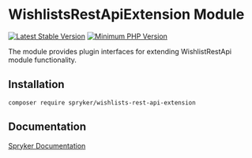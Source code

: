 # WishlistsRestApiExtension Module
[![Latest Stable Version](https://poser.pugx.org/spryker/wishlists-rest-api-extension/v/stable.svg)](https://packagist.org/packages/spryker/wishlists-rest-api-extension)
[![Minimum PHP Version](https://img.shields.io/badge/php-%3E%3D%208.0-8892BF.svg)](https://php.net/)

The module provides plugin interfaces for extending WishlistRestApi module functionality.

## Installation

```
composer require spryker/wishlists-rest-api-extension
```

## Documentation

[Spryker Documentation](https://docs.spryker.com)
